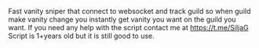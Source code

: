 Fast vanity sniper that connect to websocket and track guild so when guild make vanity change you instantly get vanity you want on the guild you want.
If you need any help with the script contact me at https://t.me/SiljaG 
Script is 1+years old but it is still good to use.
